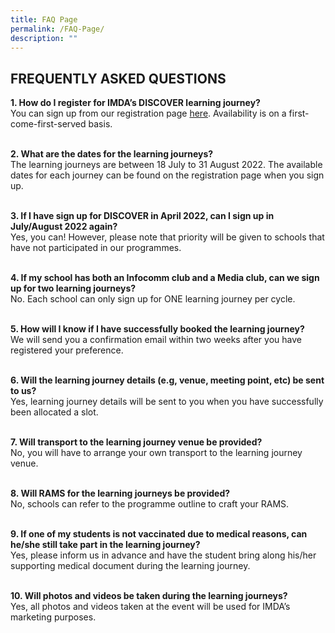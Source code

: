 ```yaml
---
title: FAQ Page
permalink: /FAQ-Page/
description: ""
---
```

## FREQUENTLY ASKED QUESTIONS

**1. How do I register for IMDA’s DISCOVER learning journey?** <br>
You can sign up from our registration page [here](https://form.gov.sg/#!/6299ab5e3635bd0012eb5f59).  Availability is on a first-come-first-served basis.
<br>
<br>

**2. What are the dates for the learning journeys?** <br>
The learning journeys are between 18 July to 31 August 2022. The available dates for each journey can be found on the registration page when you sign up.
<br>
<br>

**3\. If I have sign up for DISCOVER in April 2022, can I sign up in July/August 2022 again?**  <br>
Yes, you can! However, please note that priority will be given to schools that have not participated in our programmes.
<br>
<br>

**4. If my school has both an Infocomm club and a Media club, can we sign up for two learning journeys?** <br>
No. Each school can only sign up for ONE learning journey per cycle.
<br>
<br>

**5. How will I know if I have successfully booked the learning journey?** <br>
We will send you a confirmation email within two weeks after you have registered your preference.
<br>
<br>

**6. Will the learning journey details (e.g, venue, meeting point, etc) be sent to us?** <br>
Yes, learning journey details will be sent to you when you have successfully been allocated a slot.
<br>
<br>

**7. Will transport to the learning journey venue be provided?** <br>
No, you will have to arrange your own transport to the learning journey venue.
<br>
<br>

**8. Will RAMS for the learning journeys be provided?** <br>
No, schools can refer to the programme outline to craft your RAMS.
<br>
<br>

**9. If one of my students is not vaccinated due to medical reasons, can he/she still take part in the learning journey?** <br>
Yes, please inform us in advance and have the student bring along his/her supporting medical document during the learning journey.
<br>
<br>

**10. Will photos and videos be taken during the learning journeys?** <br>
Yes, all photos and videos taken at the event will be used for IMDA’s marketing purposes.
<br>
<br>